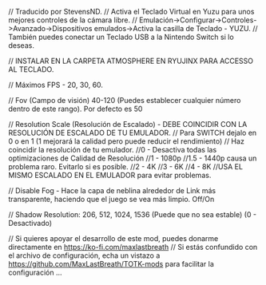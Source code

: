 // Traducido por StevensND.
// Activa el Teclado Virtual en Yuzu para unos mejores controles de la cámara libre.
// Emulación->Configurar->Controles->Avanzado->Dispositivos emulados->Activa la casilla de Teclado - YUZU.
// También puedes conectar un Teclado USB a la Nintendo Switch si lo deseas.

// INSTALAR EN LA CARPETA ATMOSPHERE EN RYUJINX PARA ACCESSO AL TECLADO.

// Máximos FPS - 20, 30, 60.

// Fov (Campo de visión) 40-120 (Puedes establecer cualquier número dentro de este rango). Por defecto es 50

// Resolution Scale (Resolución de Escalado) - DEBE COINCIDIR CON LA RESOLUCIÓN DE ESCALADO DE TU EMULADOR.
// Para SWITCH  dejalo en 0 o en 1 (1 mejorará la calidad pero puede reducir el rendimiento)
// Haz coincidir la resolución de tu emulador. 
//0 - Desactiva todas las optimizaciones de Calidad de Resolución 
//1 - 1080p
//1.5 - 1440p causa un problema raro. Evitarlo si es posible. 
//2 - 4K 
//3 - 6K 
//4 - 8K 
//USA EL MISMO ESCALADO EN EL EMULADOR para evitar problemas.

// Disable Fog - Hace la capa de neblina alrededor de Link más transparente, haciendo que el juego se vea más limpio. Off/On

// Shadow Resolution: 206, 512, 1024, 1536 (Puede que no sea estable) (0 - Desactivado)

// Si quieres apoyar el desarrollo de este mod, puedes donarme directamente en https://ko-fi.com/maxlastbreath
// Si estás confundido con el archivo de configuración, echa un vistazo a https://github.com/MaxLastBreath/TOTK-mods para facilitar la configuración ...